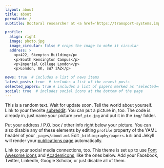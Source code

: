 ```yaml
---
layout: about
title: about
permalink: /
subtitle: Doctoral researcher at <a href='https://transport-systems.imperial.ac.uk'>Transport Systems and Logistics Lab</a>, Imperial College London, UK

profile:
  align: right
  image: photo.jpg
  image_circular: false # crops the image to make it circular
  address: >
    <p>422, Skempton Building</p>
    <p>South Kensington Campus</p>
    <p>Imperial College London</p>
    <p>London, UK, SW7 2AZ</p>

news: true  # includes a list of news items
latest_posts: true  # includes a list of the newest posts
selected_papers: true # includes a list of papers marked as "selected={true}"
social: true  # includes social icons at the bottom of the page
---
```


This is a random text. Wait for update soon.  Tell the world about yourself. Link to your favorite [subreddit](http://reddit.com). You can put a picture in, too. The code is already in, just name your picture `prof_pic.jpg` and put it in the `img/` folder.

Put your address / P.O. box / other info right below your picture. You can also disable any of these elements by editing `profile` property of the YAML header of your `_pages/about.md`. Edit `_bibliography/papers.bib` and Jekyll will render your [publications page](/al-folio/publications/) automatically.

Link to your social media connections, too. This theme is set up to use [Font Awesome icons](http://fortawesome.github.io/Font-Awesome/) and [Academicons](https://jpswalsh.github.io/academicons/), like the ones below. Add your Facebook, Twitter, LinkedIn, Google Scholar, or just disable all of them.
